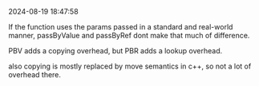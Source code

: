 2024-08-19 18:47:58

If the function uses the params passed in a standard and real-world manner, passByValue and passByRef dont make that much of difference.

PBV adds a copying overhead, but PBR adds a lookup overhead.

also copying is mostly replaced by move semantics in c++, so not a lot of overhead there.
